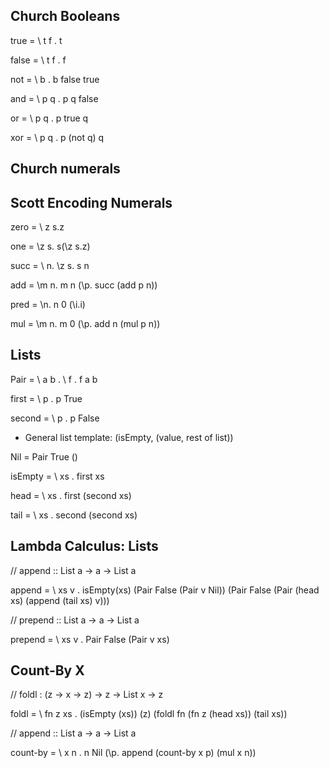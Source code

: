 ## Church Booleans
true = \ t f . t

false = \ t f . f

not = \ b . b false true

and = \ p q . p q false

or  = \ p q . p true q 

xor = \ p q . p (not q) q



## Church numerals


## Scott Encoding Numerals
zero = \ z s.z

one = \z s. s(\z s.z)

succ = \ n. \z s. s n

add = \m n. m n (\p. succ (add p n))

pred = \n. n 0 (\i.i)

mul = \m n. m 0 (\p. add n (mul p n))

## Lists
Pair = \ a b . \ f . f a b

first = \ p . p True

second = \ p . p False

- General list template: (isEmpty, (value, rest of list))

Nil = Pair True ()

isEmpty = \ xs . first xs

head = \ xs . first (second xs)

tail = \ xs . second (second xs)

## Lambda Calculus: Lists
// append :: List a -> a -> List a

append = \ xs v . isEmpty(xs) (Pair False (Pair v Nil)) (Pair False (Pair (head xs) (append (tail xs) v)))


// prepend :: List a -> a -> List a

prepend = \ xs v . Pair False (Pair v xs)

## Count-By X
// foldl : (z -> x -> z) -> z -> List x -> z

foldl = \ fn z xs . (isEmpty (xs)) (z) (foldl fn (fn z (head xs)) (tail xs))

// append :: List a -> a -> List a

count-by = \ x n . n Nil (\p. append (count-by x p) (mul x n))




